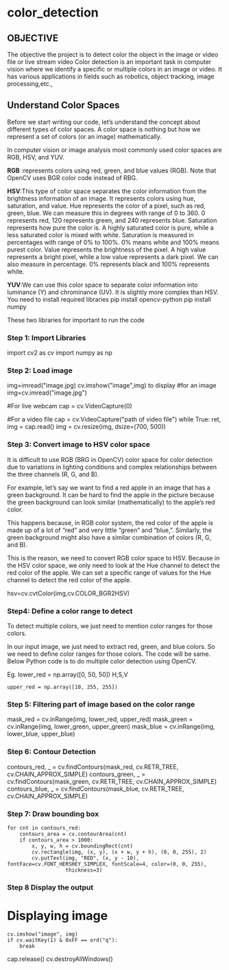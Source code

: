 # color_detection

## OBJECTIVE
The objective the project is to detect color the object in the image or video file or live stream video
Color detection is an important task in computer vision where we identify a specific or multiple colors in an image or video.
It has various applications in fields such as robotics, object tracking, image processing,etc., 

## Understand Color Spaces

Before we start writing our code, let’s understand the concept about different types of color spaces. A color space is nothing but how we represent a set of colors (or an image) mathematically.

In computer vision or image analysis most commonly used color spaces are RGB, HSV, and YUV.

**RGB** :represents colors using red, green, and blue values (RGB). Note that OpenCV uses BGR color code instead of RBG.

**HSV**:This type of color space separates the color information from the brightness information of an image. It represents colors using hue, saturation, and value.
Hue  represents the color of a pixel, such as red, green, blue. We can measure this in degrees with range of 0 to 360. 0 represents red, 120 represents green, and 240 represents blue.
Saturation represents how pure the color is. A highly saturated color is pure, while a less saturated color is mixed with white. Saturation is measured in percentages with range of 0% to 100%. 0% means white and 100% means purest color.
Value represents the brightness of the pixel. A high value represents a bright pixel, while a low value represents a dark pixel. We can also measure in percentage. 0% represents black and 100% represents white.

**YUV**:We can use this color space to separate color information into luminance (Y) and chrominance (UV). It is slightly more complex than HSV.
You need to install required libraries
pip install opencv-python
pip install numpy

These two libraries for important to run the code
### Step 1: Import Libraries
import cv2 as cv
import numpy as np

### Step 2: Load image
img=imread("image.jpg)
cv.imshow("image",img) to display
#for an image
img=cv.imread("image.jpg")

#For live webcam
cap = cv.VideoCapture(0)

#For a video file
cap = cv.VideoCapture("path of video file")
while True:
    ret, img = cap.read()
    img = cv.resize(img, dsize=(700, 500))

### Step 3: Convert image to HSV color space

It is difficult to use RGB (BRG in OpenCV) color space for color detection due to variations in lighting conditions and complex relationships between the three channels (R, G, and B).

For example, let’s say we want to find a red apple in an image that has a green background. It can be hard to find the apple in the picture because the green background can look similar (mathematically) to the apple’s red color.

This happens because, in RGB color system, the red color of the apple is made up of a lot of “red” and very little “green” and “blue,”. Similarly, the green background might also have a similar combination of colors (R, G, and B).

This is the reason, we need to convert RGB color space to HSV. Because in the HSV color space, we only need to look at the Hue channel to detect the red color of the apple. We can set a specific range of values for the Hue channel to detect the red color of the apple.

hsv=cv.cvtColor(img,cv.COLOR_BGR2HSV)

### Step4: Define a color range to detect

To detect multiple colors, we just need to mention color ranges for those colors.

In our input image, we just need to extract red, green, and blue colors. So we need to define color ranges for those colors. The code will be same. Below Python code is to do multiple color detection using OpenCV.

                         
Eg. lower_red = np.array([0, 50, 50]) H,S,V

    upper_red = np.array([10, 255, 255])

### Step 5: Filtering part of image based on the color range
 mask_red = cv.inRange(img, lower_red, upper_red)
 mask_green = cv.inRange(img, lower_green, upper_green)
 mask_blue = cv.inRange(img, lower_blue, upper_blue)

### Step 6: Contour Detection

 contours_red, _ = cv.findContours(mask_red, cv.RETR_TREE, cv.CHAIN_APPROX_SIMPLE)
 contours_green, _ = cv.findContours(mask_green, cv.RETR_TREE, cv.CHAIN_APPROX_SIMPLE)
 contours_blue, _ = cv.findContours(mask_blue, cv.RETR_TREE, cv.CHAIN_APPROX_SIMPLE)
### Step 7: Draw bounding box
    for cnt in contours_red:
        contours_area = cv.contourArea(cnt)
        if contours_area > 1000:
            x, y, w, h = cv.boundingRect(cnt)
            cv.rectangle(img, (x, y), (x + w, y + h), (0, 0, 255), 2)
            cv.putText(img, "RED", (x, y - 10), fontFace=cv.FONT_HERSHEY_SIMPLEX, fontScale=4, color=(0, 0, 255),
                       thickness=3)

### Step 8 Display the output 

# Displaying image
    cv.imshow("image", img)
    if cv.waitKey(1) & 0xFF == ord("q"):
        break
cap.release()
cv.destroyAllWindows()


